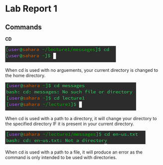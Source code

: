 # **Lab Report 1**

## Commands

**CD**

![Image](cd1.png)

When cd is used with no arguements, your current directory is changed to the home directory.

![Image](cd2.png)

When cd is used with a path to a directory, it will change your directory to the specified directory IF it is present in your current directory.

![Image](cd3.png)

When cd is used with a path to a file, it will produce an error as the command is only intended to be used with directories.
